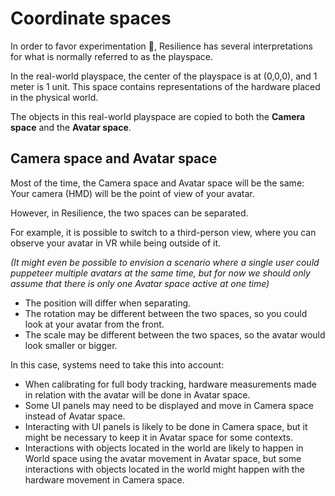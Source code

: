 ﻿# Coordinate spaces

In order to favor experimentation 🧪, Resilience has several interpretations for what is normally referred to as the playspace.

In the real-world playspace, the center of the playspace is at (0,0,0), and 1 meter is 1 unit.
This space contains representations of the hardware placed in the physical world.

The objects in this real-world playspace are copied to both the **Camera space** and the **Avatar space**.

## Camera space and Avatar space

Most of the time, the Camera space and Avatar space will be the same: Your camera (HMD) will be the point of view of your avatar.

However, in Resilience, the two spaces can be separated.

For example, it is possible to switch to a third-person view, where you can observe your avatar in VR while being outside of it.

*(It might even be possible to envision a scenario where a single user could puppeteer multiple avatars at the same time,
but for now we should only assume that there is only one Avatar space active at one time)*

- The position will differ when separating.
- The rotation may be different between the two spaces, so you could look at your avatar from the front.
- The scale may be different between the two spaces, so the avatar would look smaller or bigger.

In this case, systems need to take this into account:

- When calibrating for full body tracking, hardware measurements made in relation with the avatar will be done in Avatar space.
- Some UI panels may need to be displayed and move in Camera space instead of Avatar space.
- Interacting with UI panels is likely to be done in Camera space, but it might be necessary to keep it in Avatar space for some contexts.
- Interactions with objects located in the world are likely to happen in World space using the avatar movement in Avatar space,
  but some interactions with objects located in the world might happen with the hardware movement in Camera space.
